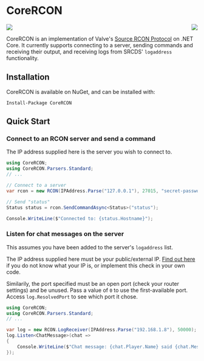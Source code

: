 # CoreRCON
<img src="https://cdn.rawgit.com/ScottKaye/CoreRCON/master/logo.png" align="right">

[![](https://readthedocs.org/projects/corercon/badge/?version=latest)](http://corercon.readthedocs.io/en/latest/)

CoreRCON is an implementation of Valve's [Source RCON Protocol](https://developer.valvesoftware.com/wiki/Source_RCON_Protocol) on .NET Core.  It currently supports connecting to a server, sending commands and receiving their output, and receiving logs from SRCDS' `logaddress` functionality.

## Installation
CoreRCON is available on NuGet, and can be installed with:
```
Install-Package CoreRCON
```

## Quick Start
### Connect to an RCON server and send a command
The IP address supplied here is the server you wish to connect to.
```cs
using CoreRCON;
using CoreRCON.Parsers.Standard;
// ...

// Connect to a server
var rcon = new RCON(IPAddress.Parse("127.0.0.1"), 27015, "secret-password");

// Send "status"
Status status = rcon.SendCommandAsync<Status>("status");

Console.WriteLine($"Connected to: {status.Hostname}");
```

### Listen for chat messages on the server
This assumes you have been added to the server's `logaddress` list.

The IP address supplied here must be your public/external IP.  [Find out here](http://checkip.dyndns.it/) if you do not know what your IP is, or implement this check in your own code.

Similarily, the port specified must be an open port (check your router settings) and be unused.  Pass a value of `0` to use the first-available port.  Access `log.ResolvedPort` to see which port it chose.
```cs
using CoreRCON;
using CoreRCON.Parsers.Standard;
// ...

var log = new RCON.LogReceiver(IPAddress.Parse("192.168.1.8"), 50000);
log.Listen<ChatMessage>(chat =>
{
	Console.WriteLine($"Chat message: {chat.Player.Name} said {chat.Message} on channel {chat.Channel}");
});
```